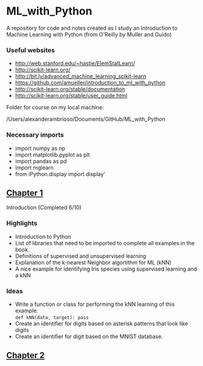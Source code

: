 # ML_with_Python

A repository for code and notes created as I study an Introduction to Machine Learning with Python (from O'Reilly by Muller and Guido)

### Useful websites
- http://web.stanford.edu/~hastie/ElemStatLearn/
- http://scikit-learn.org/
- http://bit.ly/advanced_machine_learning_scikit-learn
- https://github.com/amueller/introduction_to_ml_with_python
- http://scikit-learn.org/stable/documentation
- http://scikit-learn.org/stable/user_guide.html

Folder for course on my local machine:  

/Users/alexanderambrioso/Documents/GitHub/ML_with_Python

### Necessary imports
- import numpy as np
- import matplotlib.pyplot as plt
- import pandas as pd
- import mglearn
- from iPython.display import display'

## [Chapter 1](https://github.com/aambrioso1/ML_with_Python/blob/master/Chapter_1_Introduction.ipynb)  

Introduction (Completed 6/10)
### Highlights
* Introduction to Python
* List of libraries that need to be imported to complete all examples in the book.
* Definitions of supervised and unsupervised learning
* Explanation of the k-nearest Neighbor algortithm for ML (kNN)
* A nice example for identifying Iris species using supervised learning and a kNN


### Ideas
* Write a function or class for performing the kNN learning of this example:  
`def kNN(data, target): pass`
* Create an identifier for digits based on asterisk patterns that look like digits
* Create an identifier for digit based on the MNIST database.


## [Chapter 2](https://github.com/aambrioso1/ML_with_Python/blob/master/Chapter_2_Supervised_Learning.ipynb)


##   
